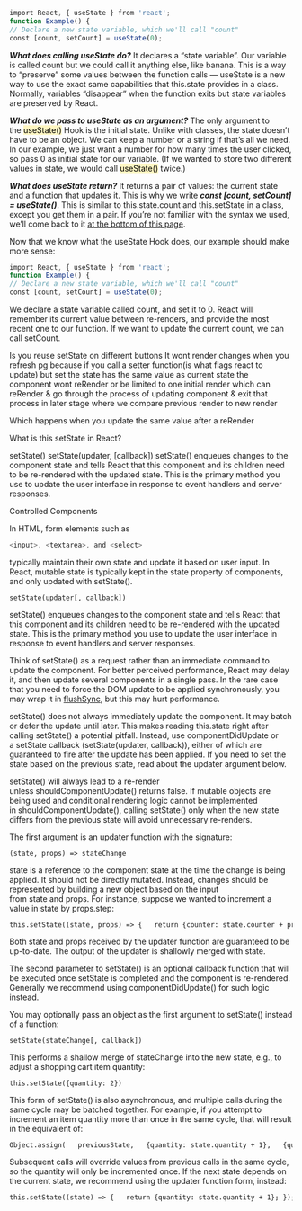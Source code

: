 ```Javascript
import React, { useState } from 'react';  
function Example() {   
// Declare a new state variable, which we'll call "count"  
const [count, setCount] = useState(0); 
```

***What does calling useState do?*** It declares a “state variable”. Our variable is called count but we could call it anything else, like banana. This is a way to “preserve” some values between the function calls — useState is a new way to use the exact same capabilities that this.state provides in a class. Normally, variables “disappear” when the function exits but state variables are preserved by React. 

***What do we pass to useState as an argument?*** The only argument to the <mark style="background: #FFF3A3A6;">useState()</mark> Hook is the initial state. Unlike with classes, the state doesn’t have to be an object. We can keep a number or a string if that’s all we need. In our example, we just want a number for how many times the user clicked, so pass 0 as initial state for our variable. (If we wanted to store two different values in state, we would call <mark style="background: #FFF3A3A6;">useState()</mark> twice.) 

***What does useState return?***  It returns a pair of values: the current state and a function that updates it. This is why we write ***const [count, setCount] = useState()***. This is similar to this.state.count and this.setState in a class, except you get them in a pair. If you’re not familiar with the syntax we used, we’ll come back to it [at the bottom of this page](https://reactjs.org/docs/hooks-state.html#tip-what-do-square-brackets-mean). 

Now that we know what the useState Hook does, our example should make more sense: 

```Javascript
import React, { useState } from 'react';  
function Example() {   
// Declare a new state variable, which we'll call "count"  
const [count, setCount] = useState(0); 
```

We declare a state variable called count, and set it to 0. React will remember its current value between re-renders, and provide the most recent one to our function. If we want to update the current count, we can call setCount. 

Is you reuse setState on different buttons It wont render changes when you refresh pg because if you call a setter function(is what flags react to update) but set the state has the same value as current state the component wont reRender or be limited to one initial render which can reRender & go through the process of updating component & exit that process in later stage where we compare previous render to new render 

Which happens when you update the same value after a reRender




What is this setState in React? 

setState() setState(updater, [callback]) setState() enqueues changes to the component state and tells React that this component and its children need to be re-rendered with the updated state. This is the primary method you use to update the user interface in response to event handlers and server responses.


Controlled Components 

In HTML, form elements such as 

```Javascript
<input>, <textarea>, and <select>
``` 

typically maintain their own state and update it based on user input. In React, mutable state is typically kept in the state property of components, and only updated with setState().


```
setState(updater[, callback]) 
```

setState() enqueues changes to the component state and tells React that this component and its children need to be re-rendered with the updated state. This is the primary method you use to update the user interface in response to event handlers and server responses. 

Think of setState() as a request rather than an immediate command to update the component. For better perceived performance, React may delay it, and then update several components in a single pass. In the rare case that you need to force the DOM update to be applied synchronously, you may wrap it in [flushSync](https://reactjs.org/docs/react-dom.html#flushsync), but this may hurt performance. 

setState() does not always immediately update the component. It may batch or defer the update until later. This makes reading this.state right after calling setState() a potential pitfall. Instead, use componentDidUpdate or a setState callback (setState(updater, callback)), either of which are guaranteed to fire after the update has been applied. If you need to set the state based on the previous state, read about the updater argument below. 

setState() will always lead to a re-render unless shouldComponentUpdate() returns false. If mutable objects are being used and conditional rendering logic cannot be implemented in shouldComponentUpdate(), calling setState() only when the new state differs from the previous state will avoid unnecessary re-renders. 

The first argument is an updater function with the signature: 

```
(state, props) => stateChange 
```

state is a reference to the component state at the time the change is being applied. It should not be directly mutated. Instead, changes should be represented by building a new object based on the input from state and props. For instance, suppose we wanted to increment a value in state by props.step: 

```
this.setState((state, props) => {   return {counter: state.counter + props.step}; }); 
```

Both state and props received by the updater function are guaranteed to be up-to-date. The output of the updater is shallowly merged with state. 

The second parameter to setState() is an optional callback function that will be executed once setState is completed and the component is re-rendered. Generally we recommend using componentDidUpdate() for such logic instead. 

You may optionally pass an object as the first argument to setState() instead of a function: 

```
setState(stateChange[, callback]) 
```

This performs a shallow merge of stateChange into the new state, e.g., to adjust a shopping cart item quantity: 

```
this.setState({quantity: 2}) 
```

This form of setState() is also asynchronous, and multiple calls during the same cycle may be batched together. For example, if you attempt to increment an item quantity more than once in the same cycle, that will result in the equivalent of: 

```
Object.assign(   previousState,   {quantity: state.quantity + 1},   {quantity: state.quantity + 1},   ... ) 
```

Subsequent calls will override values from previous calls in the same cycle, so the quantity will only be incremented once. If the next state depends on the current state, we recommend using the updater function form, instead: 

```
this.setState((state) => {   return {quantity: state.quantity + 1}; });
```


